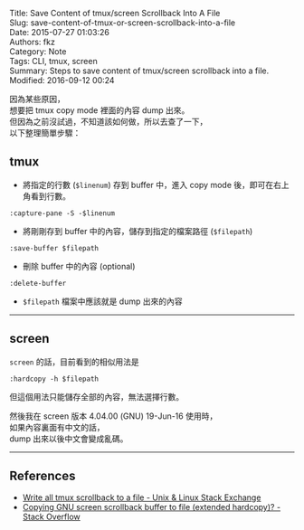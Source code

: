 Title: Save Content of tmux/screen Scrollback Into A File  
Slug: save-content-of-tmux-or-screen-scrollback-into-a-file  
Date: 2015-07-27 01:03:26  
Authors: fkz  
Category: Note  
Tags: CLI, tmux, screen  
Summary: Steps to save content of tmux/screen scrollback into a file.  
Modified: 2016-09-12 00:24  
  
  
因為某些原因，  
想要把 tmux copy mode 裡面的內容 dump 出來。  
但因為之前沒試過，不知道該如何做，所以去查了一下，  
以下整理簡單步驟：  
  
## tmux  
  
+ 將指定的行數 (`$linenum`) 存到 buffer 中，進入 copy mode 後，即可在右上角看到行數。  
```tmux  
:capture-pane -S -$linenum  
```  
  
+ 將剛剛存到 buffer 中的內容，儲存到指定的檔案路徑 (`$filepath`)  
```tmux  
:save-buffer $filepath  
```  
  
+ 刪除 buffer 中的內容 (optional)  
```tmux  
:delete-buffer  
```  
  
+ `$filepath` 檔案中應該就是 dump 出來的內容  
  
---  
  
## screen  
  
`screen` 的話，目前看到的相似用法是  
  
```screen  
:hardcopy -h $filepath  
```  
  
但這個用法只能儲存全部的內容，無法選擇行數。  
  
然後我在 screen 版本 4.04.00 (GNU) 19-Jun-16 使用時，  
如果內容裏面有中文的話，  
dump 出來以後中文會變成亂碼。  
  
---  
  
## References  
  
+ [Write all tmux scrollback to a file - Unix & Linux Stack Exchange](http://unix.stackexchange.com/questions/26548/write-all-tmux-scrollback-to-a-file)  
+ [Copying GNU screen scrollback buffer to file (extended hardcopy)? - Stack Overflow](http://stackoverflow.com/questions/4807474/copying-gnu-screen-scrollback-buffer-to-file-extended-hardcopy)  
